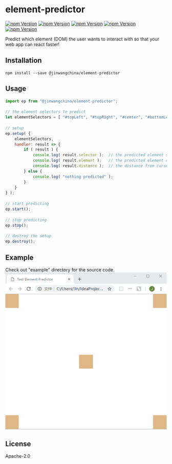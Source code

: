 element-predictor
==============
[![npm Version](https://img.shields.io/npm/v/@jinwangchina/element-predictor.svg)](https://www.npmjs.com/package/@jinwangchina/element-predictor)
[![npm Version](https://img.shields.io/npm/l/@jinwangchina/element-predictor.svg)](https://www.npmjs.com/package/@jinwangchina/element-predictor)
[![npm Version](https://img.shields.io/bundlephobia/minzip/@jinwangchina/element-predictor.svg)](https://www.npmjs.com/package/@jinwangchina/element-predictor)
[![npm Version](https://img.shields.io/npm/dw/@jinwangchina/element-predictor.svg)](https://www.npmjs.com/package/@jinwangchina/element-predictor)
[![npm Version](https://img.shields.io/travis/jinwangchina/element-predictor.svg)](https://www.npmjs.com/package/@jinwangchina/element-predictor)

Predict which element (DOM) the user wants to interact with so that your web app can react faster!

## Installation
```
npm install --save @jinwangchina/element-predictor
```

## Usage
```js
import ep from "@jinwangchina/element-predictor";

// the element selectors to predict
let elementSelectors = [ "#topLeft", "#topRight", "#center", "#bottomLeft", "#bottomRight" ];

// setup
ep.setup( {
    elementSelectors,
    handler: result => {
        if ( result ) {
            console.log( result.selector );  // the predicted element selector
            console.log( result.element );   // the predicted element object
            console.log( result.distance );  // the distance from cursor to the predicted element
        } else {
            console.log( "nothing predicted" );
        }
    }
} );

// start predicting
ep.start();

// stop predicting
ep.stop();

// destroy the setup
ep.destroy();
```

## Example
Check out "example" directory for the source code.  
![Example Animated GIF](example/ep-example.gif)


## License
Apache-2.0
